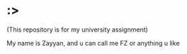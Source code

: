 # :>
(This repository is for my university assignment)

My name is Zayyan, and u can call me FZ or anything u like
